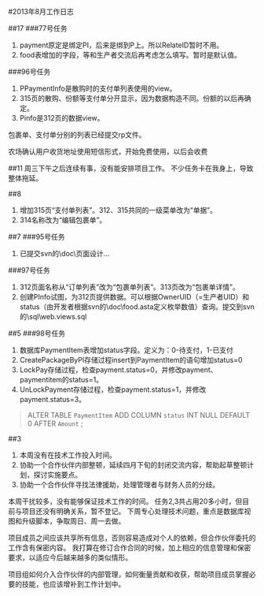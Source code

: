 #2013年8月工作日志


##17
###77号任务
1. payment原定是绑定PI，后来是绑到P上。所以RelateID暂时不用。
2. food表增加的字段，等和生产者交流后再考虑怎么填写。暂时是默认值。

###96号任务
1. PPaymentInfo是散购时的支付单列表使用的view。
2. 315页的散购、份额等支付单分开显示，因为数据构造不同。份额的以后再确定。
3. Pinfo是312页的数据view。 

包裹单、支付单分别的列表已经提交rp文件。


农场确认用户收货地址使用短信形式，开始免费使用，以后会收费


##11
周三下午之后连续有事，没有能安排项目工作。
不少任务卡在我身上，导致整体拖延。

##8
1. 增加315页“支付单列表”。312、315共同的一级菜单改为“单据”。
2. 314名称改为“编辑包裹单”。

##7
###95号任务
1. 已提交svn的\doc\页面设计\...

###97号任务
1. 312页面名称从“订单列表”改为“包裹单列表”。313页改为“包裹单详情”。
2. 创建PInfo试图，为312页提供数据。可以根据OwnerUID（=生产者UID）和status（由开发者根据svn的\doc\food.asta定义枚举数值）查询。提交到svn的\sql\web.views.sql

##5
###98号任务
1. 数据库PaymentItem表增加status字段。定义为：0-待支付，1-已支付
2. CreatePackageByPI存储过程insert到PaymentItem的语句增加status=0
3. LockPay存储过程，检查payment.status=0，并修改payment、paymentitem的status=1。
4. UnLockPayment存储过程，检查payment.status=1，并修改payment.status=3。
>    ALTER TABLE `PaymentItem` ADD COLUMN `status` INT NULL DEFAULT 0  AFTER `Amount` ;  


##3
1. 本周没有在技术工作投入时间。
2. 协助一个合作伙伴内部整顿，延续四月下旬的封闭交流内容，帮助起草整顿计划，探讨实施要点。
3. 协助一个合作伙伴寻找法律援助，处理管理者与财务人员的分歧。

本周干扰较多，没有能够保证技术工作的时间。
任务2,3共占用20多小时，但目前与项目还没有明确关系，暂不登记。
下周专心处理技术问题，重点是数据库视图和升级脚本，争取周日、周一去做。

项目成员之间应该共享所有信息，否则容易造成对个人的依赖，但合作伙伴委托的工作含有保密内容。
我打算在修订合作合同的时候，加上相应的信息管理和保密要求，以适应今后越来越多的类似情形。

项目组如何介入合作伙伴的内部管理，如何衡量贡献和收获，帮助项目成员掌握必要的技能，也应该增补到工作计划中。
